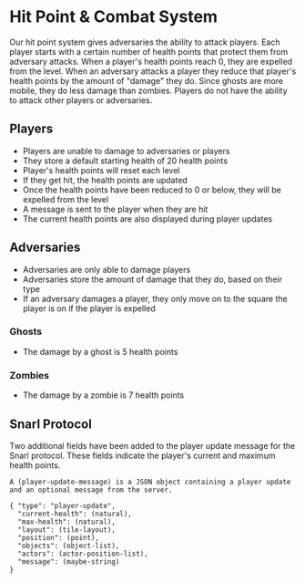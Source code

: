 # Hit Point & Combat System
Our hit point system gives adversaries the ability to attack players. Each player starts with a certain number of health points that protect them from adversary attacks. When a player's health points reach 0, they are expelled from the level. When an adversary attacks a player they reduce that player's health points by the amount of "damage" they do. Since ghosts are more mobile, they do less damage than zombies. Players do not have the ability to attack other players or adversaries.

## Players
* Players are unable to damage to adversaries or players
* They store a default starting health of 20 health points
* Player's health points will reset each level
* If they get hit, the health points are updated 
* Once the health points have been reduced to 0 or below, they will be expelled from the level
* A message is sent to the player when they are hit
* The current health points are also displayed during player updates

## Adversaries
* Adversaries are only able to damage players
* Adversaries store the amount of damage that they do, based on their type
* If an adversary damages a player, they only move on to the square the player is on if the player is expelled

### Ghosts
* The damage by a ghost is 5 health points

### Zombies
* The damage by a zombie is 7 health points

## Snarl Protocol
Two additional fields have been added to the player update message for the Snarl protocol. These fields indicate the player's current and maximum health points. 
```
A (player-update-message) is a JSON object containing a player update and an optional message from the server.

{ "type": "player-update",
  "current-health": (natural),
  "max-health": (natural),
  "layout": (tile-layout),
  "position": (point),
  "objects": (object-list),
  "actors": (actor-position-list),
  "message": (maybe-string)
}
```